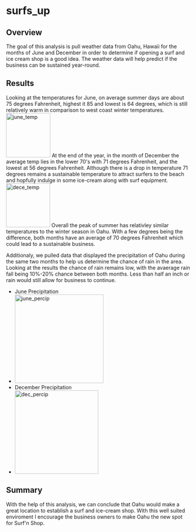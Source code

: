 # surfs_up
## Overview

The goal of this analysis is pull weather data from Oahu, Hawaii for the months of June and December in order to determine if opening a surf and ice cream shop is a good idea. The weather data will help predict if the business can be sustained year-round. 

## Results

Looking at the temperatures for June, on average summer days are about 75 degrees Fahrenheit, highest it 85 and lowest is 64 degrees, which is still relatively warm in comparison to west coast winter temperatures. 
<img width="121" alt="june_temp" src="https://user-images.githubusercontent.com/100797549/168494654-0372f38d-2621-4dea-97bd-bba3210b0aab.png">
At the end of the year, in the month of December the average temp lies in the lower 70's with 71 degrees Fahrenheit, and the lowest at 56 degrees Fahrenheit. Although there is a drop in temperature 71 degrees remains a sustainable temperature to attract surfers to the beach and hopfully indulge in some ice-cream along with surf equipment.
<img width="120" alt="dece_temp" src="https://user-images.githubusercontent.com/100797549/168494857-8c3055a6-3d05-4fe6-8a53-ddc747a565d7.png">
Overall the peak of summer has relativley similar temperatures to the winter season in Oahu. With a few degrees being the difference, both months have an average of 70 degrees Fahrenheit which could lead to a sustainable business. 

Additionaly, we pulled data that displayed the precipitation of Oahu during the same two months to help us determine the chance of rain in the area. Looking at the results the chance of rain remains low, with the avaerage rain fall being 10%-20% chance between both months. Less than half an inch or rain would still allow for business to continue. 
- June Precipitation
- <img width="242" alt="june_percip" src="https://user-images.githubusercontent.com/100797549/168495146-7ace69ca-dd0d-4256-9b75-3bcd86481f54.png">
- December Precipitation
- <img width="228" alt="dec_percip" src="https://user-images.githubusercontent.com/100797549/168495175-8acaaff7-0a8c-450e-a61c-71f3e927cde8.png">

## Summary
With the help of this analysis, we can conclude that Oahu would make a great location to establish a surf and ice-cream shop. With this well suited enviroment I encourage the business owners to make Oahu the new spot for Surf'n Shop. 
